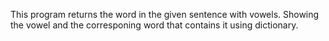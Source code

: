 This program returns the word in the given sentence with vowels. Showing the vowel and the corresponing word that contains it using dictionary.
